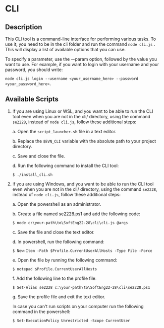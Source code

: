 # CLI

## Description

This CLI tool is a command-line interface for performing various tasks. To use it, you need to be in the cli folder and run the command `node cli.js` . This will display a list of available options that you can use.

To specify a parameter, use the --param option, followed by the value you want to use. For example, if you want to login with your username and your password, you should write:

`node cli.js login --username <your_username_here> --password <your_password_here>`.

## Available Scripts

1. If you are using Linux or WSL, and you want to be able to run the CLI tool even when you are not in the cli/ directory, using the command `se2228`, instead of `node cli.js`, follow these additional steps:

   a. Open the `script_launcher.sh` file in a text editor.

   b. Replace the `$EVN_CLI` variable with the absolute path to your project directory.

   c. Save and close the file.

   d. Run the following command to install the CLI tool:

   ```shell
   $ ./install_cli.sh
   ```

2. If you are using Windows, and you want to be able to run the CLI tool even when you are not in the cli/ directory, using the command `se2228`, instead of `node cli.js`, follow these additional steps:

   a. Open the powershell as an administrator.

   b. Create a file named se2228.ps1 and add the following code:

   ```shell
   $ node c:\your-path\to\SoftEng22-28\cli\cli.js @args
   ```

   c. Save the file and close the text editor.

   d. In powershell, run the following command:

   ```shell
   $ New-Item -Path $Profile.CurrentUserAllHosts -Type File -Force
   ```

   e. Open the file by running the following command:

   ```shell
   $ notepad $Profile.CurrentUserAllHosts
   ```

   f. Add the following line to the profile file:

   ```shell
   $ Set-Alias se2228 c:\your-path\to\SoftEng22-28\cli\se2228.ps1
   ```

   g. Save the profile file and exit the text editor.

   In case you can't run scripts on your computer run the following command in the powershell:

   ```shell
   $ Set-ExecutionPolicy Unrestricted -Scope CurrentUser
   ```
